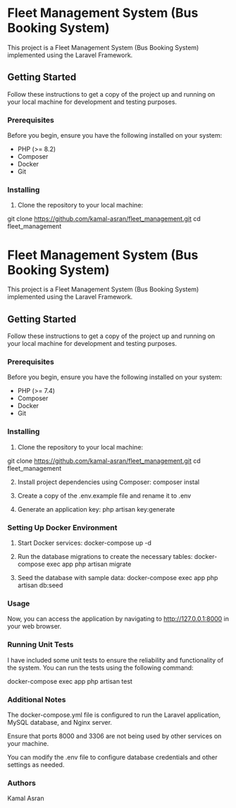 # Fleet Management System (Bus Booking System)

This project is a Fleet Management System (Bus Booking System) implemented using the Laravel Framework.

## Getting Started

Follow these instructions to get a copy of the project up and running on your local machine for development and testing purposes.

### Prerequisites

Before you begin, ensure you have the following installed on your system:

- PHP (>= 8.2)
- Composer
- Docker
- Git

### Installing

1. Clone the repository to your local machine:

git clone https://github.com/kamal-asran/fleet_management.git
cd fleet_management

# Fleet Management System (Bus Booking System)

This project is a Fleet Management System (Bus Booking System) implemented using the Laravel Framework.

## Getting Started

Follow these instructions to get a copy of the project up and running on your local machine for development and testing purposes.

### Prerequisites

Before you begin, ensure you have the following installed on your system:

- PHP (>= 7.4)
- Composer
- Docker
- Git

### Installing

1. Clone the repository to your local machine:

git clone https://github.com/kamal-asran/fleet_management.git
cd fleet_management

2. Install project dependencies using Composer:
composer instal

3. Create a copy of the .env.example file and rename it to .env

4. Generate an application key:
php artisan key:generate


### Setting Up Docker Environment

1. Start Docker services:
docker-compose up -d

2. Run the database migrations to create the necessary tables:
docker-compose exec app php artisan migrate

3. Seed the database with sample data:
docker-compose exec app php artisan db:seed

### Usage

Now, you can access the application by navigating to http://127.0.0.1:8000 in your web browser.

### Running Unit Tests
I have included some unit tests to ensure the reliability and functionality of the system. You can run the tests using the following command:

docker-compose exec app php artisan test

### Additional Notes

The docker-compose.yml file is configured to run the Laravel application, MySQL database, and Nginx server.

Ensure that ports 8000 and 3306 are not being used by other services on your machine.

You can modify the .env file to configure database credentials and other settings as needed.


### Authors
Kamal Asran